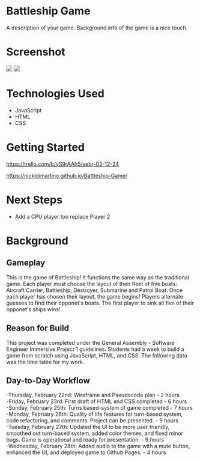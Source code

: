 # Battleship Game
A description of your game. Background info of the game is a nice touch.

# Screenshot

<img src="url to your image on imgur">
<img src="url to your image on imgur">

# Technologies Used

- JavaScript
- HTML
- CSS

# Getting Started

https://trello.com/b/yS9rAAh5/sebr-02-12-24

https://nickldimartino.github.io/Battleship-Game/

# Next Steps

- Add a CPU player too replace Player 2

# Background
## Gameplay
This is the game of Battleship! It functions the same way as the traditional game.  Each player must choose the layout of their fleet of five boats: Aircraft Carrier, Battleship, Destroyer, Submarine and Patrol Boat.  Once each player has chosen their layout, the game begins!  Players alternate guesses to find their opponet's boats.  The first player to sink all five of their opponet's ships wins! <br /> 

## Reason for Build
This project was completed under the General Assembly - Software Engineer Immersive Project 1 guidelines.  Students had a week to build a game from scratch using JavaScript, HTML, and CSS.  The following data was the time table for my work.

## Day-to-Day Workflow
-Thursday, February 22nd: Wireframe and Pseudocode plan - 2 hours <br /> 
-Friday, February 23rd: First draft of HTML and CSS completed - 6 hours <br /> 
-Sunday, February 25th: Turns based-system of game completed - 7 hours <br /> 
-Monday, February 26th: Quality of life features for turn-based system, code refactoring, and comments. Project can be presented. - 9 hours <br /> 
-Tuesday, February 27th: Updated the UI to be more user friendly, smoothed out turn-based system, added color themes, and fixed minor bugs.  Game is operational and ready for presentation. - 9 hours <br />
-Wednesday, February 28th: Added audio to the game with a mute button, enhanced the UI, and deployed game to Github Pages. - 4 hours